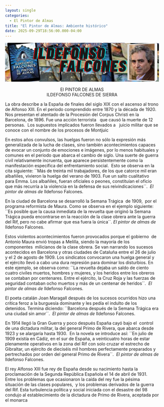 ```yaml
---
layout: single
categories:
  - El Pintor de Almas
title: "El Pintor de Almas: Ambiente histórico"
date: 2025-09-29T18:56:00.000-04:00
---
```

![](/assets/img/banner-el-pintor-de-almas.png)

<center>El PINTOR DE ALMAS</center> 
<center>ILDEFONSO FALCONES DE SIERRA</center>




La obra describe a la España de finales del siglo XIX con el ascenso al trono de Alfonso XIII. En el periodo comprendido entre 1870 y la década de 1920. Nos presentan el atentado de la Procesión del Corpus Christi en la Barcelona, de 1896. Fue una acción terrorista   que causó la muerte de 12 personas.  Los supuestos
implicados fueron llevados a   juicio militar que se conoce con el nombre de los procesos de Montjuic


En estos años convulsos, las huelgas fueron no sólo la expresión más generalizada de la lucha de clases,
sino también acontecimientos capaces de evocar un conjunto de emociones e imágenes, por lo menos habituales y comunes en el periodo que abarca el cambio de siglo. Una suerte de guerra civil relativamente incruenta, que aparece persistentemente como la manifestación específica del enfrentamiento social.  Esto se observa en la cita
siguiente: ´´Más de treinta mil trabajadores, de los que catorce mil eran albañiles, vivieron la huelga del
verano de 1903. Fue un salto cualitativo para Emma. Los albañiles, fueran oficiales o peones, constituían el oficio que más recurría a la violencia en la defensa de sus reivindicaciones´´.  *El pintor de almas de* Ildefonso Falcones.

En la ciudad de Barcelona se desarrolló la Semana Trágica  de 1909,  por el programa reformista de Maura. Como se observa en el ejemplo siguiente: ´´Es posible que la causa inmediata de la revuelta que originó la Semana Trágica pueda encontrarse en la reacción de la clase obrera ante la guerra del Rif, pero no cabe afirmar que
esa fuera la única´´. *El pintor de almas de* Ildefonso Falcones.


Estos violentos acontecimientos fueron provocados porque el gobierno  de Antonio Maura envió tropas a Melilla, siendo la mayoría de los componentes  milicianos de la clase obrera. Se van narrando los sucesos acontecidos en Barcelona y otras ciudades de Cataluña entre el 26 de julio y el 2 de agosto de 1909. Los sindicatos convocaron una huelga general y el ejército llevó a cabo una dura represión para dominar los disturbios. En  este ejemplo, se observa como: ´´La revuelta dejaba un saldo de ciento cuatro civiles muertos, hombres y mujeres, y los heridos entre los obreros se contaban por centenares. Entre el ejército, la Cruz Roja y las fuerzas de seguridad contaban ocho muertos y más de un centenar de heridos´´.   *El pintor de almas de* Ildefonso Falcones.

El poeta catalán Joan Maragall después de los sucesos ocurridos hizo una crítica feroz a la burguesía dominante y les pedía el indulto de los detenidos. Termina diciendo: ´´Barcelona después de la Semana Trágica era una ciudad
sin amor´´.   *El pintor de almas de* Ildefonso Falcones.


En 1914 llegó la Gran Guerra y poco después España cayó bajo el  control de una dictadura militar, la del
general Primo de Rivera, que abarca desde 1923 y se alargaría hasta 1930.  En la novela se introduce así: ´´En julio de 1909 existía en Cádiz, en el sur de España, a veinticuatro horas de estar plenamente operativos en la zona del Rif con solo cruzar el estrecho de Gibraltar, un ejército de dieciséis mil hombres perfectamente preparados y pertrechados por orden del general Primo de Rivera´´.  *El pintor de almas de* Ildefonso Falcones.


El rey Alfonso XIII fue rey de España desde su nacimiento hasta la proclamación de la Segunda República Española el 14 de abril de 1931. Entre los problemas que ocasionaron la caída del rey fue la pésima situación de las clases populares,  y los problemas derivados de la guerra del Rif. Esta turbulencia política y social iniciada con el desastre del 98 condujo al establecimiento de la dictadura de Primo de Rivera, aceptada por el monarca
